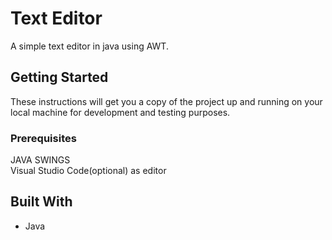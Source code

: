 # Text Editor

A simple text editor in java using AWT. 

## Getting Started

These instructions will get you a copy of the project up and running on your local machine for development and testing purposes.

### Prerequisites
JAVA SWINGS</BR>
Visual Studio Code(optional) as editor</br>

## Built With

* Java



